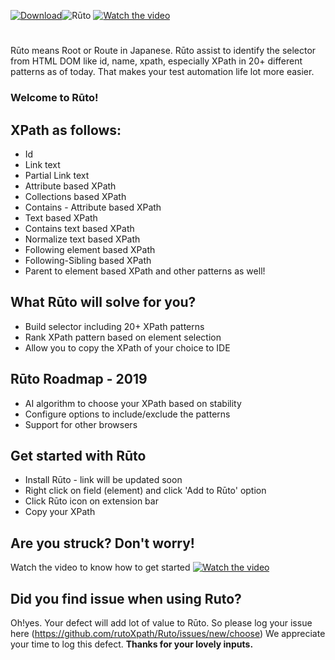 [![Download](https://raw.githubusercontent.com/rutoXpath/Ruto/master/CS.png)](https://chrome.google.com/webstore/detail/ruto-beta/ilcoelkkcokgeeijnopjnolmmighnppp)![Rūto](https://raw.githubusercontent.com/rutoXpath/Ruto/master/ruto.png)
[![Watch the video](https://raw.githubusercontent.com/rutoXpath/Ruto/master/how%20to%20use.png)](https://www.youtube.com/watch?v=vrH_dzC1hZ4)
#
Rūto means Root or Route in Japanese. Rūto assist to identify the selector from HTML DOM like id, name, xpath, especially XPath in 20+ different patterns as of today. That makes your test automation life lot more easier.
### Welcome to Rūto!

## XPath as follows:
* Id
* Link text
* Partial Link text
* Attribute based XPath
* Collections based XPath
* Contains - Attribute based XPath
* Text based XPath
* Contains text based XPath
* Normalize text based XPath
* Following element based XPath
* Following-Sibling based XPath
* Parent to element based XPath
and other patterns as well!

## What Rūto will solve for you?
* Build selector including 20+ XPath patterns
* Rank XPath pattern based on element selection
* Allow you to copy the XPath of your choice to IDE
## Rūto Roadmap - 2019
* AI algorithm to choose your XPath based on stability
* Configure options to include/exclude the patterns
* Support for other browsers
## Get started with Rūto
* Install Rūto - link will be updated soon
* Right click on field (element) and click 'Add to Rūto' option
* Click Rūto icon on extension bar
* Copy your XPath
## Are you struck? Don't worry!
Watch the video to know how to get started
[![Watch the video](https://raw.githubusercontent.com/rutoXpath/Ruto/master/how%20to%20use.png)](https://www.youtube.com/watch?v=vrH_dzC1hZ4)
## Did you find issue when using Ruto?
Oh!yes. Your defect will add lot of value to Rūto. So please log your issue here (https://github.com/rutoXpath/Ruto/issues/new/choose)
We appreciate your time to log this defect.
**Thanks for your lovely inputs.**
